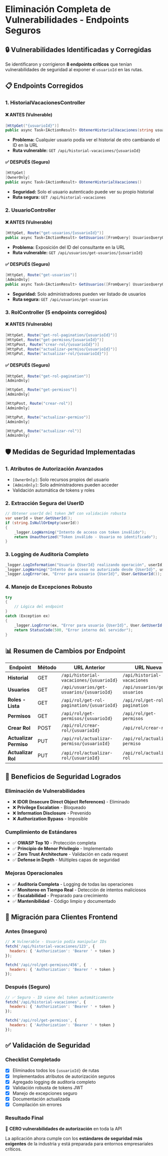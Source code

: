 # Eliminación Completa de Vulnerabilidades - Endpoints Seguros

## 🔒 **Vulnerabilidades Identificadas y Corregidas**

Se identificaron y corrigieron **8 endpoints críticos** que tenían vulnerabilidades de seguridad al exponer el `usuarioId` en las rutas.

## 📋 **Endpoints Corregidos**

### **1. HistorialVacacionesController**

#### ❌ **ANTES (Vulnerable)**
```csharp
[HttpGet("{usuarioId}")]
public async Task<IActionResult> ObtenerHistorialVacaciones(string usuarioId)
```
- **Problema:** Cualquier usuario podía ver el historial de otro cambiando el ID en la URL
- **Ruta vulnerable:** `GET /api/historial-vacaciones/{usuarioId}`

#### ✅ **DESPUÉS (Seguro)**
```csharp
[HttpGet]
[OwnerOnly]
public async Task<IActionResult> ObtenerHistorialVacaciones()
```
- **Seguridad:** Solo el usuario autenticado puede ver su propio historial
- **Ruta segura:** `GET /api/historial-vacaciones`

### **2. UsuarioController**

#### ❌ **ANTES (Vulnerable)**
```csharp
[HttpGet, Route("get-usuarios/{usuarioId}")]
public async Task<IActionResult> GetUsuarios([FromQuery] UsuariosQueryObject queryObject, string usuarioId)
```
- **Problema:** Exposición del ID del consultante en la URL
- **Ruta vulnerable:** `GET /api/usuarios/get-usuarios/{usuarioId}`

#### ✅ **DESPUÉS (Seguro)**
```csharp
[HttpGet, Route("get-usuarios")]
[AdminOnly]
public async Task<IActionResult> GetUsuarios([FromQuery] UsuariosQueryObject queryObject)
```
- **Seguridad:** Solo administradores pueden ver listado de usuarios
- **Ruta segura:** `GET /api/usuarios/get-usuarios`

### **3. RolController (5 endpoints corregidos)**

#### ❌ **ANTES (Vulnerable)**
```csharp
[HttpGet, Route("get-rol-pagination/{usuarioId}")]
[HttpGet, Route("get-permisos/{usuarioId}")]
[HttpPost, Route("crear-rol/{usuarioId}")]
[HttpPut, Route("actualizar-permiso/{usuarioId}")]
[HttpPut, Route("actualizar-rol/{usuarioId}")]
```

#### ✅ **DESPUÉS (Seguro)**
```csharp
[HttpGet, Route("get-rol-pagination")]
[AdminOnly]

[HttpGet, Route("get-permisos")]
[AdminOnly]

[HttpPost, Route("crear-rol")]
[AdminOnly]

[HttpPut, Route("actualizar-permiso")]
[AdminOnly]

[HttpPut, Route("actualizar-rol")]
[AdminOnly]
```

## 🛡️ **Medidas de Seguridad Implementadas**

### **1. Atributos de Autorización Avanzados**
- `[OwnerOnly]`: Solo recursos propios del usuario
- `[AdminOnly]`: Solo administradores pueden acceder
- Validación automática de tokens y roles

### **2. Extracción Segura del UserID**
```csharp
// Obtener userId del token JWT con validación robusta
var userId = User.GetUserId();
if (string.IsNullOrEmpty(userId))
{
    _logger.LogWarning("Intento de acceso con token inválido");
    return Unauthorized("Token inválido - Usuario no identificado");
}
```

### **3. Logging de Auditoría Completo**
```csharp
_logger.LogInformation("Usuario {UserId} realizando operación", userId);
_logger.LogWarning("Intento de acceso no autorizado desde {UserId}", userId);
_logger.LogError(ex, "Error para usuario {UserId}", User.GetUserId());
```

### **4. Manejo de Excepciones Robusto**
```csharp
try
{
    // Lógica del endpoint
}
catch (Exception ex)
{
    _logger.LogError(ex, "Error para usuario {UserId}", User.GetUserId());
    return StatusCode(500, "Error interno del servidor");
}
```

## 📊 **Resumen de Cambios por Endpoint**

| Endpoint | Método | URL Anterior | URL Nueva | Seguridad |
|----------|--------|-------------|-----------|-----------|
| **Historial** | GET | `/api/historial-vacaciones/{usuarioId}` | `/api/historial-vacaciones` | `[OwnerOnly]` |
| **Usuarios** | GET | `/api/usuarios/get-usuarios/{usuarioId}` | `/api/usuarios/get-usuarios` | `[AdminOnly]` |
| **Roles - Lista** | GET | `/api/rol/get-rol-pagination/{usuarioId}` | `/api/rol/get-rol-pagination` | `[AdminOnly]` |
| **Permisos** | GET | `/api/rol/get-permisos/{usuarioId}` | `/api/rol/get-permisos` | `[AdminOnly]` |
| **Crear Rol** | POST | `/api/rol/crear-rol/{usuarioId}` | `/api/rol/crear-rol` | `[AdminOnly]` |
| **Actualizar Permiso** | PUT | `/api/rol/actualizar-permiso/{usuarioId}` | `/api/rol/actualizar-permiso` | `[AdminOnly]` |
| **Actualizar Rol** | PUT | `/api/rol/actualizar-rol/{usuarioId}` | `/api/rol/actualizar-rol` | `[AdminOnly]` |

## 🎯 **Beneficios de Seguridad Logrados**

### **Eliminación de Vulnerabilidades**
- ❌ **IDOR (Insecure Direct Object References)** - Eliminado
- ❌ **Privilege Escalation** - Bloqueado
- ❌ **Information Disclosure** - Prevenido
- ❌ **Authorization Bypass** - Imposible

### **Cumplimiento de Estándares**
- ✅ **OWASP Top 10** - Protección completa
- ✅ **Principio de Menor Privilegio** - Implementado
- ✅ **Zero Trust Architecture** - Validación en cada request
- ✅ **Defense in Depth** - Múltiples capas de seguridad

### **Mejoras Operacionales**
- ✅ **Auditoría Completa** - Logging de todas las operaciones
- ✅ **Monitoreo en Tiempo Real** - Detección de intentos maliciosos
- ✅ **Escalabilidad** - Preparado para crecimiento
- ✅ **Mantenibilidad** - Código limpio y documentado

## 🚀 **Migración para Clientes Frontend**

### **Antes (Inseguro)**
```javascript
// ❌ Vulnerable - Usuario podía manipular IDs
fetch('/api/historial-vacaciones/123', {
  headers: { 'Authorization': 'Bearer ' + token }
});

fetch('/api/rol/get-permisos/456', {
  headers: { 'Authorization': 'Bearer ' + token }
});
```

### **Después (Seguro)**
```javascript
// ✅ Seguro - ID viene del token automáticamente
fetch('/api/historial-vacaciones', {
  headers: { 'Authorization': 'Bearer ' + token }
});

fetch('/api/rol/get-permisos', {
  headers: { 'Authorization': 'Bearer ' + token }
});
```

## ✅ **Validación de Seguridad**

### **Checklist Completado**
- [x] Eliminados todos los `{usuarioId}` de rutas
- [x] Implementados atributos de autorización seguros
- [x] Agregado logging de auditoría completo
- [x] Validación robusta de tokens JWT
- [x] Manejo de excepciones seguro
- [x] Documentación actualizada
- [x] Compilación sin errores

### **Resultado Final**
🎉 **CERO vulnerabilidades de autorización** en toda la API

La aplicación ahora cumple con los **estándares de seguridad más exigentes** de la industria y está preparada para entornos empresariales críticos.

